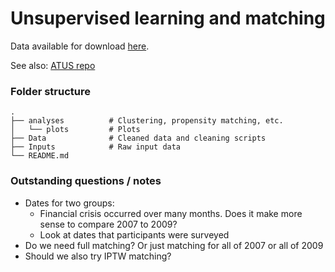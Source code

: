 # Unsupervised learning and matching 

Data available for download [here](https://www.dropbox.com/sh/hqx7dlh3cc6843i/AABXhrbnFJFgEnTN-6S-60Rda?dl=0).

See also: [ATUS repo](https://github.com/joemarlo/ATUS)

<!--
<br>
<br>
<p align="center">
<img src="Plots/mean_alone_time.png" width=79%>
</p>
-->

### Folder structure
    .
    ├── analyses          # Clustering, propensity matching, etc.
    │   └── plots         # Plots
    ├── Data              # Cleaned data and cleaning scripts
    ├── Inputs            # Raw input data
    └── README.md

### Outstanding questions / notes
- Dates for two groups: 
    - Financial crisis occurred over many months. Does it make more sense to compare 2007 to 2009?
    - Look at dates that participants were surveyed
- Do we need full matching? Or just matching for all of 2007 or all of 2009
- Should we also try IPTW matching?